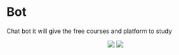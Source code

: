 # Bot
Chat bot it will give the free courses and platform to study

<div align="center">
  <img src="https://i.gifer.com/origin/f8/f8f413e54cbb83f8ff1fea21652839e5_w200.webp"  />
  <img src="https://encrypted-tbn0.gstatic.com/images?q=tbn:ANd9GcTtgLNID8kz_c0nTVSzz-stIY-RkqKtRkwyCGN0iWmW&s"  />

</div>
